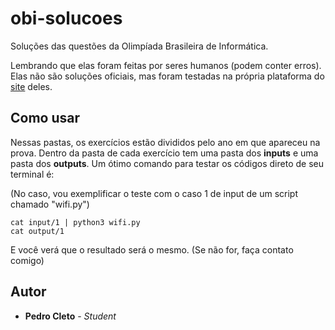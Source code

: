 # obi-solucoes
Soluções das questões da Olimpíada Brasileira de Informática.

Lembrando que elas foram feitas por seres humanos (podem conter erros). Elas não são soluções oficiais, mas foram testadas na própria plataforma do [site](https://olimpiada.ic.unicamp.br/pratique/) deles.

## Como usar

Nessas pastas, os exercícios estão divididos pelo ano em que apareceu na prova. Dentro da pasta de cada exercício tem uma pasta dos **inputs** e uma pasta dos **outputs**. Um ótimo comando para testar os códigos direto de seu terminal é:

(No caso, vou exemplificar o teste com o caso 1 de input de um script chamado "wifi.py")
```
cat input/1 | python3 wifi.py
cat output/1
```
E você verá que o resultado será o mesmo. (Se não for, faça contato comigo)

## Autor

* **Pedro Cleto** - *Student*

